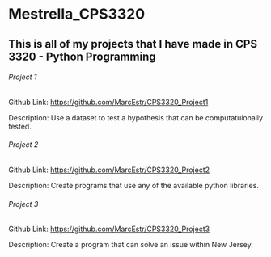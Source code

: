 # Mestrella_CPS3320

## This is all of my projects that I have made in CPS 3320 - Python Programming

###### Project 1

Github Link: https://github.com/MarcEstr/CPS3320_Project1

Description: Use a dataset to test a hypothesis that can be computatuionally tested. 

###### Project 2

Github Link: https://github.com/MarcEstr/CPS3320_Project2

Description: Create programs that use any of the available python libraries.

###### Project 3

Github Link: https://github.com/MarcEstr/CPS3320_Project3

Description: Create a program that can solve an issue within New Jersey.
